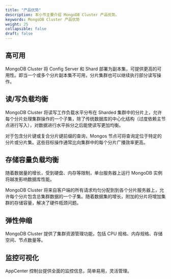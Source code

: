 ```yaml
---
title: "产品优势"
description: 本小节主要介绍 MongoDB Cluster 产品优势。 
keywords: MongoDB Cluster 产品优势 
weight: 25
collapsible: false
draft: false
---
```



## 高可用

MongoDB Cluster 将 Config Server 和 Shard 部署为副本集，可提供更高的可用性。即当一个或多个分片副本集不可用，分片集群也可以继续执行部分读写操作。

## 读/写负载均衡

MongoDB Cluster 将读写工作负载水平分布在 Sharded 集群中的分片上，允许每个分片处理集群操作的一个子集，除了传统数据库的中心化结构（过度依赖主节点进行写入），对数据进行水平拆分之后能使读写更加均衡。

对于包含分片键或复合分片键前缀的查询，Mongos 节点可将查询定位于特定的分片或分片集。这些目标操作通常比向集群中的每个分片广播效率更高。

## 存储容量负载均衡

随着数据量的增长，受到硬盘、内存等限制，单台服务器上运行 MongoDB 实例将越发影响数据库性能。

MongoDB Cluster 将来自客户端的所有请求均匀分配到到各个分片服务器上，允许每个分片包含总集群数据的一个子集。随着数据集的增长，附加的分片将增加集群的存储容量，解决了硬件瓶颈问题。

## 弹性伸缩

MongoDB Cluster 提供了集群资源管理功能，包括 CPU 规格、内存规格、存储空间、节点数量等。

## 监控可视化

AppCenter 控制台提供全面的监控信息，简单易用，灵活管理。
